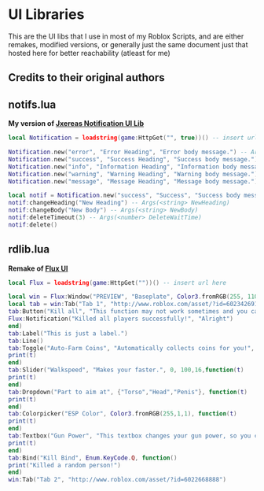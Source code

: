 # UI Libraries
This are the UI libs that I use in most of my Roblox Scripts, and are either remakes, modified versions, or generally just the same document just that hosted here for better reachability (atleast for me)
## Credits to their original authors

## notifs.lua
**My version of [Jxereas Notification UI Lib](https://v3rmillion.net/showthread.php?tid=1165214)**
```lua
local Notification = loadstring(game:HttpGet("", true))() -- insert url

Notification.new("error", "Error Heading", "Error body message.") -- Args(<string> Type, <string> Heading, <string> Body, <boolean?> AutoRemoveNotif, <number?> AutoRemoveTime, <function?> OnCloseFunction)
Notification.new("success", "Success Heading", "Success body message.") -- Args(<string> Type, <string> Heading, <string> Body, <boolean?> AutoRemoveNotif, <number?> AutoRemoveTime, <function?> OnCloseFunction)
Notification.new("info", "Information Heading", "Information body message.") -- Args(<string> Type, <string> Heading, <string> Body, <boolean?> AutoRemoveNotif, <number?> AutoRemoveTime, <function?> OnCloseFunction)
Notification.new("warning", "Warning Heading", "Warning body message.") -- Args(<string> Type, <string> Heading, <string> Body, <boolean?> AutoRemoveNotif, <number?> AutoRemoveTime, <function?> OnCloseFunction)
Notification.new("message", "Message Heading", "Message body message.") -- Args(<string> Type, <string> Heading, <string> Body, <boolean?> AutoRemoveNotif, <number?> AutoRemoveTime, <function?> OnCloseFunction)

local notif = Notification.new("success", "Success", "Success body message.")
notif:changeHeading("New Heading") -- Args(<string> NewHeading)
notif:changeBody("New Body") -- Args(<string> NewBody)
notif:deleteTimeout(3) -- Args(<number> DeleteWaitTime)
notif:delete()
```

## rdlib.lua
**Remake of [Flux UI](https://v3rmillion.net/showthread.php?tid=1101621)**
```lua
local Flux = loadstring(game:HttpGet(""))() -- insert url here

local win = Flux:Window("PREVIEW", "Baseplate", Color3.fromRGB(255, 110, 48), Enum.KeyCode.LeftControl)
local tab = win:Tab("Tab 1", "http://www.roblox.com/asset/?id=6023426915")
tab:Button("Kill all", "This function may not work sometimes and you can get banned.", function()
Flux:Notification("Killed all players successfully!", "Alright")
end)
tab:Label("This is just a label.")
tab:Line()
tab:Toggle("Auto-Farm Coins", "Automatically collects coins for you!", function(t)
print(t)
end)
tab:Slider("Walkspeed", "Makes your faster.", 0, 100,16,function(t)
print(t)
end)
tab:Dropdown("Part to aim at", {"Torso","Head","Penis"}, function(t)
print(t)
end)
tab:Colorpicker("ESP Color", Color3.fromRGB(255,1,1), function(t)
print(t)
end)
tab:Textbox("Gun Power", "This textbox changes your gun power, so you can kill everyone faster and easier.", true, function(t)
print(t)
end)
tab:Bind("Kill Bind", Enum.KeyCode.Q, function()
print("Killed a random person!")
end)
win:Tab("Tab 2", "http://www.roblox.com/asset/?id=6022668888")
```